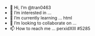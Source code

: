- 👋 Hi, I’m @tran0463
- 👀 I’m interested in ...
- 🌱 I’m currently learning ... html
- 💞️ I’m looking to collaborate on ...
- 📫 How to reach me ... perxidXIII #5285

<!---
tran0463/tran0463 is a ✨ special ✨ repository because its `README.md` (this file) appears on your GitHub profile.
You can click the Preview link to take a look at your changes.
--->

